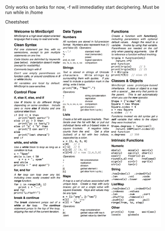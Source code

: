 Only works on banks for now,
-f will immediatley start deciphering.
Must be run while in /home

Cheetsheet 
![decipherbatch](./Screenshot_20240131_152557_Drive.png "GreyScript Cheetsheet") 
